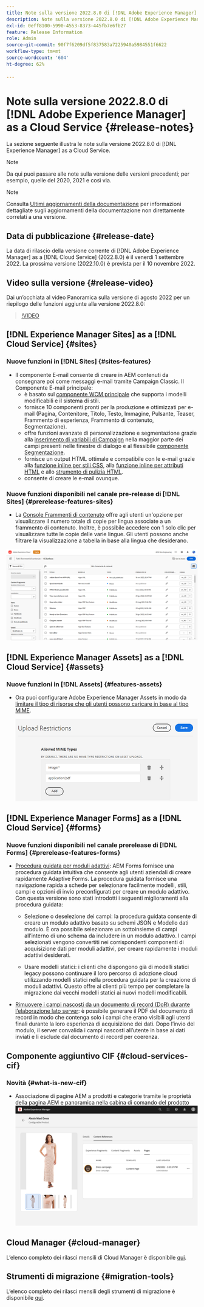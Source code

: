 ```yaml
---
title: Note sulla versione 2022.8.0 di [!DNL Adobe Experience Manager] as a Cloud Service.
description: Note sulla versione 2022.8.0 di [!DNL Adobe Experience Manager] as a Cloud Service.
exl-id: 0eff8100-5990-4553-8373-445fb7e6fb27
feature: Release Information
role: Admin
source-git-commit: 90f7f6209df5f837583a7225940a5984551f6622
workflow-type: tm+mt
source-wordcount: '604'
ht-degree: 62%

---
```


# Note sulla versione 2022.8.0 di [!DNL Adobe Experience Manager] as a Cloud Service {#release-notes}

La sezione seguente illustra le note sulla versione 2022.8.0 di [!DNL Experience Manager] as a Cloud Service.

>[!NOTE]
>
>Da qui puoi passare alle note sulla versione delle versioni precedenti; per esempio, quelle del 2020, 2021 e così via.

>[!NOTE]
>
>Consulta [Ultimi aggiornamenti della documentazione](https://experienceleague.adobe.com/docs/experience-manager-release-information/aem-release-updates/doc-updates/documentation-updates.html?lang=it) per informazioni dettagliate sugli aggiornamenti della documentazione non direttamente correlati a una versione.

## Data di pubblicazione {#release-date}

La data di rilascio della versione corrente di [!DNL Adobe Experience Manager] as a [!DNL Cloud Service] (2022.8.0) è il venerdì 1 settembre 2022.
La prossima versione (2022.10.0) è prevista per il 10 novembre 2022.

## Video sulla versione {#release-video}

Dai un’occhiata al video Panoramica sulla versione di agosto 2022 per un riepilogo delle funzioni aggiunte alla versione 2022.8.0:

>[!VIDEO](https://video.tv.adobe.com/v/346608/?quality=12)

## [!DNL Experience Manager Sites] as a [!DNL Cloud Service] {#sites}

### Nuove funzioni in [!DNL Sites] {#sites-features}

* Il componente E-mail consente di creare in AEM contenuti da consegnare poi come messaggi e-mail tramite Campaign Classic. Il Componente E-mail principale:
   * è basato sul [componente WCM principale](https://github.com/adobe/aem-core-wcm-components) che supporta i modelli modificabili e il sistema di stili.
   * fornisce 10 componenti pronti per la produzione e ottimizzati per e-mail (Pagina, Contenitore, Titolo, Testo, Immagine, Pulsante, Teaser, Frammento di esperienza, Frammento di contenuto, Segmentazione).
   * offre funzioni avanzate di personalizzazione e segmentazione grazie alla [inserimento di variabili di Campaign](https://github.com/adobe/aem-core-email-components/wiki/RTE-Personalization) nella maggior parte dei campi presenti nelle finestre di dialogo e al flessibile [componente Segmentazione](https://github.com/adobe/aem-core-email-components/wiki/Segmentation-component-(Technical-Documentation)).
   * fornisce un output HTML ottimale e compatibile con le e-mail grazie alla [funzione inline per stili CSS](https://github.com/adobe/aem-core-email-components/wiki/HTML-Inliner:-Technical-documentation), alla [funzione inline per attributi HTML](https://github.com/adobe/aem-core-email-components/wiki/HTML-Inliner:-Technical-documentation) e allo [strumento di pulizia HTML](https://github.com/adobe/aem-core-email-components/wiki/HTML-sanitizing:-Technical-documentation).
   * consente di creare le e-mail ovunque.

### Nuove funzioni disponibili nel canale pre-release di [!DNL Sites] {#prerelease-features-sites}

* La [Console Frammenti di contenuto](/help/sites-cloud/administering/content-fragments/managing.md#content-fragments-console) offre agli utenti un&#39;opzione per visualizzare il numero totale di copie per lingua associate a un frammento di contenuto. Inoltre, è possibile accedere con 1 solo clic per visualizzare tutte le copie delle varie lingue. Gli utenti possono anche filtrare la visualizzazione a tabella in base alla lingua che desiderano.

![Lingue dei frammenti di contenuto](/help/release-notes/assets/cfconsole-languages.png)

## [!DNL Experience Manager Assets] as a [!DNL Cloud Service] {#assets}

### Nuove funzioni in [!DNL Assets] {#features-assets}

* Ora puoi configurare Adobe Experience Manager Assets in modo da [limitare il tipo di risorse che gli utenti possono caricare in base al tipo MIME](/help/assets/configure-asset-upload-restrictions.md).

  ![Restrizioni al caricamento delle risorse](/help/assets/assets/asset-upload-restrictions.png)

## [!DNL Experience Manager Forms] as a [!DNL Cloud Service] {#forms}

### Nuove funzioni disponibili nel canale prerelease di [!DNL Forms] {#prerelease-features-forms}

* [Procedura guidata per moduli adattivi](/help/forms/creating-adaptive-form.md): AEM Forms fornisce una procedura guidata intuitiva che consente agli utenti aziendali di creare rapidamente Adaptive Forms. La procedura guidata fornisce una navigazione rapida a schede per selezionare facilmente modelli, stili, campi e opzioni di invio preconfigurati per creare un modulo adattivo. Con questa versione sono stati introdotti i seguenti miglioramenti alla procedura guidata:

   * Selezione o deselezione dei campi: la procedura guidata consente di creare un modulo adattivo basato su schemi JSON e Modello dati modulo. È ora possibile selezionare un sottoinsieme di campi all’interno di uno schema da includere in un modulo adattivo. I campi selezionati vengono convertiti nei corrispondenti componenti di acquisizione dati per moduli adattivi, per creare rapidamente i moduli adattivi desiderati.

   * Usare modelli statici: i clienti che dispongono già di modelli statici legacy possono continuare il loro percorso di adozione cloud utilizzando modelli statici nella procedura guidata per la creazione di moduli adattivi. Questo offre ai clienti più tempo per completare la migrazione dai vecchi modelli statici ai nuovi modelli modificabili.

* [Rimuovere i campi nascosti da un documento di record (DoR) durante l’elaborazione lato server](/help/forms/generate-document-of-record-for-non-xfa-based-adaptive-forms.md): è possibile generare il PDF del documento di record in modo che contenga solo i campi che erano visibili agli utenti finali durante la loro esperienza di acquisizione dei dati. Dopo l’invio del modulo, il server convalida i campi nascosti all’utente in base ai dati inviati e li esclude dal documento di record per coerenza.

## Componente aggiuntivo CIF {#cloud-services-cif}

### Novità {#what-is-new-cif}

* Associazione di pagine AEM a prodotti e categorie tramite le proprietà della pagina AEM e panoramica nella cabina di comando del prodotto
  ![associazione pagina pannello di comando del prodotto](/help/assets/CIF/product_cockpit_page_association.png)

## Cloud Manager {#cloud-manager}

L’elenco completo dei rilasci mensili di Cloud Manager è disponibile [qui](/help/implementing/cloud-manager/release-notes/current.md).

## Strumenti di migrazione {#migration-tools}

L’elenco completo dei rilasci mensili degli strumenti di migrazione è disponibile [qui](/help/journey-migration/release-notes/release-notes-migration-tools-current.md).
